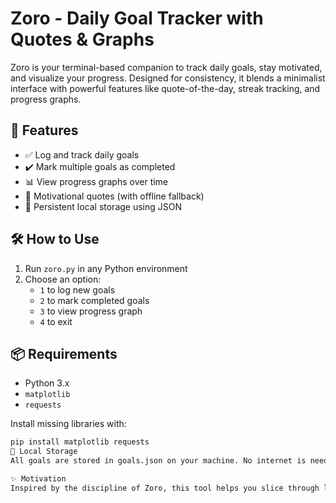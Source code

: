 # Zoro - Daily Goal Tracker with Quotes & Graphs

Zoro is your terminal-based companion to track daily goals, stay motivated, and visualize your progress. Designed for consistency, it blends a minimalist interface with powerful features like quote-of-the-day, streak tracking, and progress graphs.

## 🚀 Features

- ✅ Log and track daily goals
- ✔️ Mark multiple goals as completed
- 📊 View progress graphs over time
- 💬 Motivational quotes (with offline fallback)
- 📁 Persistent local storage using JSON

## 🛠️ How to Use

1. Run `zoro.py` in any Python environment
2. Choose an option:
   - `1` to log new goals
   - `2` to mark completed goals
   - `3` to view progress graph
   - `4` to exit

## 📦 Requirements

- Python 3.x
- `matplotlib`
- `requests`

Install missing libraries with:

```bash
pip install matplotlib requests
🔐 Local Storage
All goals are stored in goals.json on your machine. No internet is needed to log or track goals — only for fetching online quotes.

✨ Motivation
Inspired by the discipline of Zoro, this tool helps you slice through laziness and stay focused — one goal at a time.

